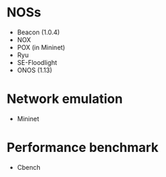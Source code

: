 # NOSs
- Beacon (1.0.4)  
- NOX  
- POX (in Mininet)  
- Ryu  
- SE-Floodlight  
- ONOS (1.13)

# Network emulation
- Mininet

# Performance benchmark
- Cbench
